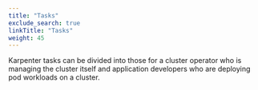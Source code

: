 ```yaml
---
title: "Tasks"
exclude_search: true
linkTitle: "Tasks"
weight: 45
---
```


Karpenter tasks can be divided into those for a cluster operator who is managing the cluster itself and application developers who are deploying pod workloads on a cluster.
